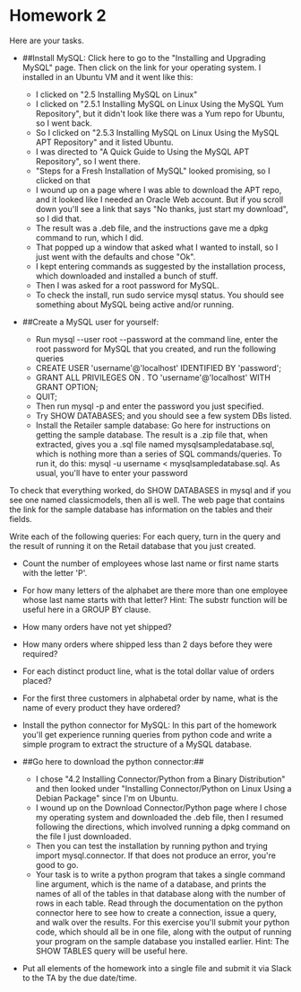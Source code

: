 # Homework 2

Here are your tasks.

- ##Install MySQL: 
Click here to go to the "Installing and Upgrading MySQL" page. Then click on the link for your operating system. I installed in an Ubuntu VM and it went like this:

	- I clicked on "2.5 Installing MySQL on Linux"
	- I clicked on "2.5.1 Installing MySQL on Linux Using the MySQL Yum Repository", but it didn't look like there was a Yum repo for Ubuntu, so I went back.
	- So I clicked on "2.5.3 Installing MySQL on Linux Using the MySQL APT Repository" and it listed Ubuntu.
	- I was directed to "A Quick Guide to Using the MySQL APT Repository", so I went there.
	- "Steps for a Fresh Installation of MySQL" looked promising, so I clicked on that
	- I wound up on a page where I was able to download the APT repo, and it looked like I needed an Oracle Web account. But if you scroll down you'll see a link that says "No thanks, just start my download", so I did that.
	- The result was a .deb file, and the instructions gave me a dpkg command to run, which I did.
	- That popped up a window that asked what I wanted to install, so I just went with the defaults and chose "Ok".
  	- I kept entering commands as suggested by the installation process, which downloaded and installed a bunch of stuff.
	- Then I was asked for a root password for MySQL.
	- To check the install, run sudo service mysql status. You should see something about MySQL being active and/or running.

- ##Create a MySQL user for yourself:

	- Run mysql --user root --password at the command line, enter the root password for MySQL that you created, and run the following queries
	- CREATE USER 'username'@'localhost' IDENTIFIED BY 'password';
	- GRANT ALL PRIVILEGES ON *.* TO 'username'@'localhost' WITH GRANT OPTION;
	- QUIT;
  	- Then run mysql -p and enter the password you just specified.
	- Try SHOW DATABASES; and you should see a few system DBs listed.
	- Install the Retailer sample database: Go here for instructions on getting the sample database. The result is a .zip file that, when extracted, gives you a .sql file named mysqlsampledatabase.sql, which is nothing more than a series of SQL commands/queries. To run it, do this: mysql -u username < mysqlsampledatabase.sql. As usual, you'll have to enter your password

To check that everything worked, do SHOW DATABASES in mysql and if you see one named classicmodels, then all is well. The web page that contains the link for the sample database has information on the tables and their fields.

Write each of the following queries: For each query, turn in the query and the result of running it on the Retail database that you just created.

- Count the number of employees whose last name or first name starts with the letter 'P'.
- For how many letters of the alphabet are there more than one employee whose last name starts with that letter? Hint: The substr function will be useful here in a GROUP BY clause.
- How many orders have not yet shipped?
- How many orders where shipped less than 2 days before they were required?
- For each distinct product line, what is the total dollar value of orders placed?
- For the first three customers in alphabetal order by name, what is the name of every product they have ordered?
- Install the python connector for MySQL: In this part of the homework you'll get experience running queries from python code and write a simple program to extract the structure of a MySQL database.

- ##Go here to download the python connector:##
	- I chose "4.2 Installing Connector/Python from a Binary Distribution" and then looked under "Installing Connector/Python on Linux Using a Debian Package" since I'm on Ubuntu.
	- I wound up on the Download Connector/Python page where I chose my operating system and downloaded the .deb file, then I resumed following the directions, which involved running a dpkg command on the file I just downloaded.
	- Then you can test the installation by running python and trying import mysql.connector. If that does not produce an error, you're good to go.
	- Your task is to write a python program that takes a single command line argument, which is the name of a database, and prints the names of all of the tables in that database along with the number of rows in each table. Read through the documentation on the python connector here to see how to create a connection, issue a query, and walk over the results. For this exercise you'll submit your python code, which should all be in one file, along with the output of running your program on the sample database you installed earlier. Hint: The SHOW TABLES query will be useful here.

- Put all elements of the homework into a single file and submit it via Slack to the TA by the due date/time.
